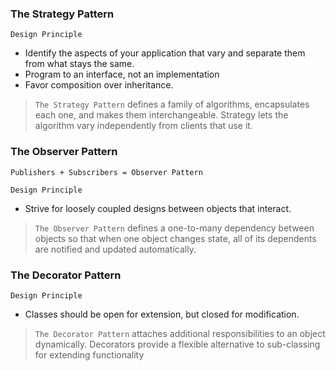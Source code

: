 ### The Strategy Pattern
`Design Principle`
- Identify the aspects of your application that vary and separate them from what stays the same.
- Program to an interface, not an implementation
- Favor composition over inheritance.

> `The Strategy Pattern` defines a family of algorithms, encapsulates each one, and makes them interchangeable. Strategy lets the algorithm vary independently from clients that use it.

### The Observer Pattern
`Publishers + Subscribers = Observer Pattern`

`Design Principle`
- Strive for loosely coupled designs between objects that interact.

> `The Observer Pattern` defines a one-to-many dependency between objects so that when one object changes state, all of its dependents are notified and updated automatically.

### The Decorator Pattern
`Design Principle`
- Classes should be open for extension, but closed for modification.

> `The Decorator Pattern` attaches additional responsibilities to an object dynamically. Decorators provide a flexible alternative to sub-classing for extending functionality
